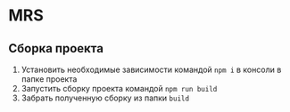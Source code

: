 # MRS

## Сборка проекта
1. Установить необходимые зависимости командой `npm i` в консоли в папке проекта
2. Запустить сборку проекта командой `npm run build`
3. Забрать полученную сборку из папки `build`
